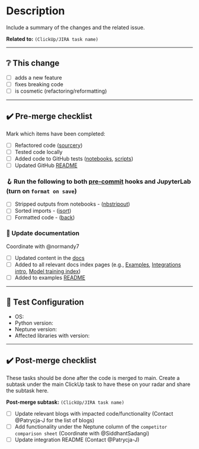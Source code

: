 # Description

Include a summary of the changes and the related issue.

__Related to:__ `(ClickUp/JIRA task name)`

---

## ❔ This change

- [ ] adds a new feature
- [ ] fixes breaking code
- [ ] is cosmetic (refactoring/reformatting)

---

## ✔️ Pre-merge checklist

Mark which items have been completed:

- [ ] Refactored code ([sourcery](https://sourcery.ai/))
- [ ] Tested code locally
- [ ] Added code to GitHub tests ([notebooks](workflows/test-notebooks.yml), [scripts](workflows/test-scripts.yml))
- [ ] Updated GitHub [README](../README.md)

### 🪝 Run the following to both [pre-commit](https://pre-commit.com/) hooks and JupyterLab (turn on `format on save`)

- [ ] Stripped outputs from notebooks - ([nbstripout](https://pypi.org/project/nbstripout/))
- [ ] Sorted imports - ([isort](https://pycqa.github.io/isort/))
- [ ] Formatted code - ([back](https://github.com/psf/black))

### 📄 Update documentation

Coordinate with @normandy7

- [ ] Updated content in the [docs](https://docs.neptune.ai)
- [ ] Added to all relevant docs index pages (e.g., [Examples](https://docs.neptune.ai/getting-started/examples), [Integrations intro](https://docs.neptune.ai/integrations-and-supported-tools/intro), [Model training index](https://docs.neptune.ai/integrations-and-supported-tools/model-training))
- [ ] Added to examples [README](../README.md)

---

## 🧪 Test Configuration

- OS:
- Python version:
- Neptune version:
- Affected libraries with version:

---

## ✔️ Post-merge checklist

These tasks should be done after the code is merged to main. Create a subtask under the main ClickUp task to have these on your radar and share the subtask here.

__Post-merge subtask:__ `(ClickUp/JIRA task name)`

- [ ] Update relevant blogs with impacted code/functionality (Contact @Patrycja-J for the list of blogs)
- [ ] Add functionality under the Neptune column of the `competitor comparison sheet` (Coordinate with @SiddhantSadangi)
- [ ] Update integration README (Contact @Patrycja-J)
